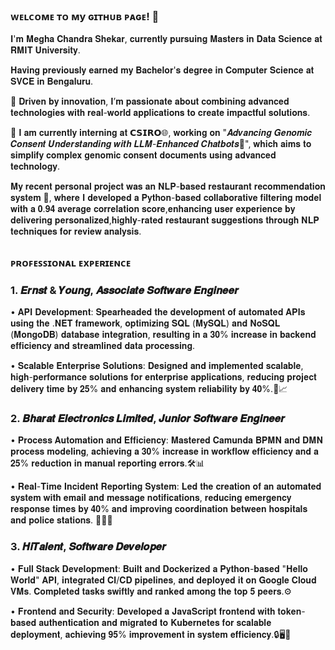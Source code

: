 ### ᴡᴇʟᴄᴏᴍᴇ ᴛᴏ ᴍy ɢɪᴛʜᴜʙ ᴩᴀɢᴇ! 👋

𝐈'𝐦 𝐌𝐞𝐠𝐡𝐚 𝐂𝐡𝐚𝐧𝐝𝐫𝐚 𝐒𝐡𝐞𝐤𝐚𝐫, 𝐜𝐮𝐫𝐫𝐞𝐧𝐭𝐥𝐲 𝐩𝐮𝐫𝐬𝐮𝐢𝐧𝐠 𝐌𝐚𝐬𝐭𝐞𝐫𝐬 𝐢𝐧 𝐃𝐚𝐭𝐚 𝐒𝐜𝐢𝐞𝐧𝐜𝐞 𝐚𝐭 𝐑𝐌𝐈𝐓 𝐔𝐧𝐢𝐯𝐞𝐫𝐬𝐢𝐭𝐲. 

𝐇𝐚𝐯𝐢𝐧𝐠 𝐩𝐫𝐞𝐯𝐢𝐨𝐮𝐬𝐥𝐲 𝐞𝐚𝐫𝐧𝐞𝐝 𝐦𝐲 𝐁𝐚𝐜𝐡𝐞𝐥𝐨𝐫'𝐬 𝐝𝐞𝐠𝐫𝐞𝐞 𝐢𝐧 𝐂𝐨𝐦𝐩𝐮𝐭𝐞𝐫 𝐒𝐜𝐢𝐞𝐧𝐜𝐞 𝐚𝐭 𝐒𝐕𝐂𝐄 𝐢𝐧 𝐁𝐞𝐧𝐠𝐚𝐥𝐮𝐫𝐮. 

🚀 𝐃𝐫𝐢𝐯𝐞𝐧 𝐛𝐲 𝐢𝐧𝐧𝐨𝐯𝐚𝐭𝐢𝐨𝐧, 𝐈’𝐦 𝐩𝐚𝐬𝐬𝐢𝐨𝐧𝐚𝐭𝐞 𝐚𝐛𝐨𝐮𝐭 𝐜𝐨𝐦𝐛𝐢𝐧𝐢𝐧𝐠 𝐚𝐝𝐯𝐚𝐧𝐜𝐞𝐝 𝐭𝐞𝐜𝐡𝐧𝐨𝐥𝐨𝐠𝐢𝐞𝐬 𝐰𝐢𝐭𝐡 𝐫𝐞𝐚𝐥-𝐰𝐨𝐫𝐥𝐝 𝐚𝐩𝐩𝐥𝐢𝐜𝐚𝐭𝐢𝐨𝐧𝐬 𝐭𝐨 𝐜𝐫𝐞𝐚𝐭𝐞 𝐢𝐦𝐩𝐚𝐜𝐭𝐟𝐮𝐥 𝐬𝐨𝐥𝐮𝐭𝐢𝐨𝐧𝐬. 

🎯 𝐈 𝐚𝐦 𝐜𝐮𝐫𝐫𝐞𝐧𝐭𝐥𝐲 𝐢𝐧𝐭𝐞𝐫𝐧𝐢𝐧𝐠 𝐚𝐭 𝗖𝗦𝗜𝗥𝗢🌐, 𝐰𝐨𝐫𝐤𝐢𝐧𝐠 𝐨𝐧 "𝑨𝒅𝒗𝒂𝒏𝒄𝒊𝒏𝒈 𝑮𝒆𝒏𝒐𝒎𝒊𝒄 𝑪𝒐𝒏𝒔𝒆𝒏𝒕 𝑼𝒏𝒅𝒆𝒓𝒔𝒕𝒂𝒏𝒅𝒊𝒏𝒈 𝒘𝒊𝒕𝒉 𝑳𝑳𝑴-𝑬𝒏𝒉𝒂𝒏𝒄𝒆𝒅 𝑪𝒉𝒂𝒕𝒃𝒐𝒕𝒔🤖",  𝐰𝐡𝐢𝐜𝐡 𝐚𝐢𝐦𝐬 𝐭𝐨 𝐬𝐢𝐦𝐩𝐥𝐢𝐟𝐲 𝐜𝐨𝐦𝐩𝐥𝐞𝐱 𝐠𝐞𝐧𝐨𝐦𝐢𝐜 𝐜𝐨𝐧𝐬𝐞𝐧𝐭 𝐝𝐨𝐜𝐮𝐦𝐞𝐧𝐭𝐬 𝐮𝐬𝐢𝐧𝐠 𝐚𝐝𝐯𝐚𝐧𝐜𝐞𝐝 𝐭𝐞𝐜𝐡𝐧𝐨𝐥𝐨𝐠𝐲.

𝐌𝐲 𝐫𝐞𝐜𝐞𝐧𝐭 𝐩𝐞𝐫𝐬𝐨𝐧𝐚𝐥 𝐩𝐫𝐨𝐣𝐞𝐜𝐭 𝐰𝐚𝐬 𝐚𝐧 𝐍𝐋𝐏-𝐛𝐚𝐬𝐞𝐝 𝐫𝐞𝐬𝐭𝐚𝐮𝐫𝐚𝐧𝐭 𝐫𝐞𝐜𝐨𝐦𝐦𝐞𝐧𝐝𝐚𝐭𝐢𝐨𝐧 𝐬𝐲𝐬𝐭𝐞𝐦 🌮, 𝐰𝐡𝐞𝐫𝐞 𝐈 𝐝𝐞𝐯𝐞𝐥𝐨𝐩𝐞𝐝 𝐚 𝐏𝐲𝐭𝐡𝐨𝐧-𝐛𝐚𝐬𝐞𝐝 𝐜𝐨𝐥𝐥𝐚𝐛𝐨𝐫𝐚𝐭𝐢𝐯𝐞 𝐟𝐢𝐥𝐭𝐞𝐫𝐢𝐧𝐠 𝐦𝐨𝐝𝐞𝐥 𝐰𝐢𝐭𝐡 𝐚 𝟎.𝟗𝟒 𝐚𝐯𝐞𝐫𝐚𝐠𝐞 𝐜𝐨𝐫𝐫𝐞𝐥𝐚𝐭𝐢𝐨𝐧 𝐬𝐜𝐨𝐫𝐞,𝐞𝐧𝐡𝐚𝐧𝐜𝐢𝐧𝐠 𝐮𝐬𝐞𝐫 𝐞𝐱𝐩𝐞𝐫𝐢𝐞𝐧𝐜𝐞 𝐛𝐲 𝐝𝐞𝐥𝐢𝐯𝐞𝐫𝐢𝐧𝐠 𝐩𝐞𝐫𝐬𝐨𝐧𝐚𝐥𝐢𝐳𝐞𝐝,𝐡𝐢𝐠𝐡𝐥𝐲-𝐫𝐚𝐭𝐞𝐝 𝐫𝐞𝐬𝐭𝐚𝐮𝐫𝐚𝐧𝐭 𝐬𝐮𝐠𝐠𝐞𝐬𝐭𝐢𝐨𝐧𝐬 𝐭𝐡𝐫𝐨𝐮𝐠𝐡 𝐍𝐋𝐏 𝐭𝐞𝐜𝐡𝐧𝐢𝐪𝐮𝐞𝐬 𝐟𝐨𝐫 𝐫𝐞𝐯𝐢𝐞𝐰 𝐚𝐧𝐚𝐥𝐲𝐬𝐢𝐬.

##

### ᴩʀᴏꜰᴇꜱꜱɪᴏɴᴀʟ ᴇxᴩᴇʀɪᴇɴᴄᴇ

### 1. 𝑬𝒓𝒏𝒔𝒕 & 𝒀𝒐𝒖𝒏𝒈, 𝑨𝒔𝒔𝒐𝒄𝒊𝒂𝒕𝒆 𝑺𝒐𝒇𝒕𝒘𝒂𝒓𝒆 𝑬𝒏𝒈𝒊𝒏𝒆𝒆𝒓
   
• 𝐀𝐏𝐈 𝐃𝐞𝐯𝐞𝐥𝐨𝐩𝐦𝐞𝐧𝐭: 𝐒𝐩𝐞𝐚𝐫𝐡𝐞𝐚𝐝𝐞𝐝 𝐭𝐡𝐞 𝐝𝐞𝐯𝐞𝐥𝐨𝐩𝐦𝐞𝐧𝐭 𝐨𝐟 𝐚𝐮𝐭𝐨𝐦𝐚𝐭𝐞𝐝 𝐀𝐏𝐈𝐬 𝐮𝐬𝐢𝐧𝐠 𝐭𝐡𝐞 .𝐍𝐄𝐓 𝐟𝐫𝐚𝐦𝐞𝐰𝐨𝐫𝐤, 𝐨𝐩𝐭𝐢𝐦𝐢𝐳𝐢𝐧𝐠 𝐒𝐐𝐋 (𝐌𝐲𝐒𝐐𝐋) 𝐚𝐧𝐝 𝐍𝐨𝐒𝐐𝐋 (𝐌𝐨𝐧𝐠𝐨𝐃𝐁) 𝐝𝐚𝐭𝐚𝐛𝐚𝐬𝐞 𝐢𝐧𝐭𝐞𝐠𝐫𝐚𝐭𝐢𝐨𝐧, 𝐫𝐞𝐬𝐮𝐥𝐭𝐢𝐧𝐠 𝐢𝐧 𝐚 𝟑𝟎% 𝐢𝐧𝐜𝐫𝐞𝐚𝐬𝐞 𝐢𝐧 𝐛𝐚𝐜𝐤𝐞𝐧𝐝 𝐞𝐟𝐟𝐢𝐜𝐢𝐞𝐧𝐜𝐲 𝐚𝐧𝐝 𝐬𝐭𝐫𝐞𝐚𝐦𝐥𝐢𝐧𝐞𝐝 𝐝𝐚𝐭𝐚 𝐩𝐫𝐨𝐜𝐞𝐬𝐬𝐢𝐧𝐠. 

• 𝐒𝐜𝐚𝐥𝐚𝐛𝐥𝐞 𝐄𝐧𝐭𝐞𝐫𝐩𝐫𝐢𝐬𝐞 𝐒𝐨𝐥𝐮𝐭𝐢𝐨𝐧𝐬: 𝐃𝐞𝐬𝐢𝐠𝐧𝐞𝐝 𝐚𝐧𝐝 𝐢𝐦𝐩𝐥𝐞𝐦𝐞𝐧𝐭𝐞𝐝 𝐬𝐜𝐚𝐥𝐚𝐛𝐥𝐞, 𝐡𝐢𝐠𝐡-𝐩𝐞𝐫𝐟𝐨𝐫𝐦𝐚𝐧𝐜𝐞 𝐬𝐨𝐥𝐮𝐭𝐢𝐨𝐧𝐬 𝐟𝐨𝐫 𝐞𝐧𝐭𝐞𝐫𝐩𝐫𝐢𝐬𝐞 𝐚𝐩𝐩𝐥𝐢𝐜𝐚𝐭𝐢𝐨𝐧𝐬, 𝐫𝐞𝐝𝐮𝐜𝐢𝐧𝐠 𝐩𝐫𝐨𝐣𝐞𝐜𝐭 𝐝𝐞𝐥𝐢𝐯𝐞𝐫𝐲 𝐭𝐢𝐦𝐞 𝐛𝐲 𝟐𝟓% 𝐚𝐧𝐝 𝐞𝐧𝐡𝐚𝐧𝐜𝐢𝐧𝐠 𝐬𝐲𝐬𝐭𝐞𝐦 𝐫𝐞𝐥𝐢𝐚𝐛𝐢𝐥𝐢𝐭𝐲 𝐛𝐲 𝟒𝟎%.🔧📈

### 2. 𝑩𝒉𝒂𝒓𝒂𝒕 𝑬𝒍𝒆𝒄𝒕𝒓𝒐𝒏𝒊𝒄𝒔 𝑳𝒊𝒎𝒊𝒕𝒆𝒅, 𝑱𝒖𝒏𝒊𝒐𝒓 𝑺𝒐𝒇𝒕𝒘𝒂𝒓𝒆 𝑬𝒏𝒈𝒊𝒏𝒆𝒆𝒓
   
• 𝐏𝐫𝐨𝐜𝐞𝐬𝐬 𝐀𝐮𝐭𝐨𝐦𝐚𝐭𝐢𝐨𝐧 𝐚𝐧𝐝 𝐄𝐟𝐟𝐢𝐜𝐢𝐞𝐧𝐜𝐲: 𝐌𝐚𝐬𝐭𝐞𝐫𝐞𝐝 𝐂𝐚𝐦𝐮𝐧𝐝𝐚 𝐁𝐏𝐌𝐍 𝐚𝐧𝐝 𝐃𝐌𝐍 𝐩𝐫𝐨𝐜𝐞𝐬𝐬 𝐦𝐨𝐝𝐞𝐥𝐢𝐧𝐠, 𝐚𝐜𝐡𝐢𝐞𝐯𝐢𝐧𝐠 𝐚 𝟑𝟎% 𝐢𝐧𝐜𝐫𝐞𝐚𝐬𝐞 𝐢𝐧 𝐰𝐨𝐫𝐤𝐟𝐥𝐨𝐰 𝐞𝐟𝐟𝐢𝐜𝐢𝐞𝐧𝐜𝐲 𝐚𝐧𝐝 𝐚 𝟐𝟓% 𝐫𝐞𝐝𝐮𝐜𝐭𝐢𝐨𝐧 𝐢𝐧 𝐦𝐚𝐧𝐮𝐚𝐥 𝐫𝐞𝐩𝐨𝐫𝐭𝐢𝐧𝐠 𝐞𝐫𝐫𝐨𝐫𝐬.🛠️📊 

• 𝐑𝐞𝐚𝐥-𝐓𝐢𝐦𝐞 𝐈𝐧𝐜𝐢𝐝𝐞𝐧𝐭 𝐑𝐞𝐩𝐨𝐫𝐭𝐢𝐧𝐠 𝐒𝐲𝐬𝐭𝐞𝐦: 𝐋𝐞𝐝 𝐭𝐡𝐞 𝐜𝐫𝐞𝐚𝐭𝐢𝐨𝐧 𝐨𝐟 𝐚𝐧 𝐚𝐮𝐭𝐨𝐦𝐚𝐭𝐞𝐝 𝐬𝐲𝐬𝐭𝐞𝐦 𝐰𝐢𝐭𝐡 𝐞𝐦𝐚𝐢𝐥 𝐚𝐧𝐝 𝐦𝐞𝐬𝐬𝐚𝐠𝐞 𝐧𝐨𝐭𝐢𝐟𝐢𝐜𝐚𝐭𝐢𝐨𝐧𝐬, 𝐫𝐞𝐝𝐮𝐜𝐢𝐧𝐠 𝐞𝐦𝐞𝐫𝐠𝐞𝐧𝐜𝐲 𝐫𝐞𝐬𝐩𝐨𝐧𝐬𝐞 𝐭𝐢𝐦𝐞𝐬 𝐛𝐲 𝟒𝟎% 𝐚𝐧𝐝 𝐢𝐦𝐩𝐫𝐨𝐯𝐢𝐧𝐠 𝐜𝐨𝐨𝐫𝐝𝐢𝐧𝐚𝐭𝐢𝐨𝐧 𝐛𝐞𝐭𝐰𝐞𝐞𝐧 𝐡𝐨𝐬𝐩𝐢𝐭𝐚𝐥𝐬 𝐚𝐧𝐝 𝐩𝐨𝐥𝐢𝐜𝐞 𝐬𝐭𝐚𝐭𝐢𝐨𝐧𝐬. 📧🚨🏥
  
### 3. 𝑯𝒊𝑻𝒂𝒍𝒆𝒏𝒕, 𝑺𝒐𝒇𝒕𝒘𝒂𝒓𝒆 𝑫𝒆𝒗𝒆𝒍𝒐𝒑𝒆𝒓
   
• 𝐅𝐮𝐥𝐥 𝐒𝐭𝐚𝐜𝐤 𝐃𝐞𝐯𝐞𝐥𝐨𝐩𝐦𝐞𝐧𝐭: 𝐁𝐮𝐢𝐥𝐭 𝐚𝐧𝐝 𝐃𝐨𝐜𝐤𝐞𝐫𝐢𝐳𝐞𝐝 𝐚 𝐏𝐲𝐭𝐡𝐨𝐧-𝐛𝐚𝐬𝐞𝐝 "𝐇𝐞𝐥𝐥𝐨 𝐖𝐨𝐫𝐥𝐝" 𝐀𝐏𝐈, 𝐢𝐧𝐭𝐞𝐠𝐫𝐚𝐭𝐞𝐝 𝐂𝐈/𝐂𝐃 𝐩𝐢𝐩𝐞𝐥𝐢𝐧𝐞𝐬, 𝐚𝐧𝐝 𝐝𝐞𝐩𝐥𝐨𝐲𝐞𝐝 𝐢𝐭 𝐨𝐧 𝐆𝐨𝐨𝐠𝐥𝐞 𝐂𝐥𝐨𝐮𝐝 𝐕𝐌𝐬. 𝐂𝐨𝐦𝐩𝐥𝐞𝐭𝐞𝐝 𝐭𝐚𝐬𝐤𝐬 𝐬𝐰𝐢𝐟𝐭𝐥𝐲 𝐚𝐧𝐝 𝐫𝐚𝐧𝐤𝐞𝐝 𝐚𝐦𝐨𝐧𝐠 𝐭𝐡𝐞 𝐭𝐨𝐩 𝟓 𝐩𝐞𝐞𝐫𝐬.⚙️

• 𝐅𝐫𝐨𝐧𝐭𝐞𝐧𝐝 𝐚𝐧𝐝 𝐒𝐞𝐜𝐮𝐫𝐢𝐭𝐲: 𝐃𝐞𝐯𝐞𝐥𝐨𝐩𝐞𝐝 𝐚 𝐉𝐚𝐯𝐚𝐒𝐜𝐫𝐢𝐩𝐭 𝐟𝐫𝐨𝐧𝐭𝐞𝐧𝐝 𝐰𝐢𝐭𝐡 𝐭𝐨𝐤𝐞𝐧-𝐛𝐚𝐬𝐞𝐝 𝐚𝐮𝐭𝐡𝐞𝐧𝐭𝐢𝐜𝐚𝐭𝐢𝐨𝐧 𝐚𝐧𝐝 𝐦𝐢𝐠𝐫𝐚𝐭𝐞𝐝 𝐭𝐨 𝐊𝐮𝐛𝐞𝐫𝐧𝐞𝐭𝐞𝐬 𝐟𝐨𝐫 𝐬𝐜𝐚𝐥𝐚𝐛𝐥𝐞 𝐝𝐞𝐩𝐥𝐨𝐲𝐦𝐞𝐧𝐭, 𝐚𝐜𝐡𝐢𝐞𝐯𝐢𝐧𝐠 𝟗𝟓% 𝐢𝐦𝐩𝐫𝐨𝐯𝐞𝐦𝐞𝐧𝐭 𝐢𝐧 𝐬𝐲𝐬𝐭𝐞𝐦 𝐞𝐟𝐟𝐢𝐜𝐢𝐞𝐧𝐜𝐲.🔒🖥️🎯

##

